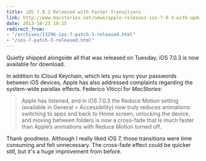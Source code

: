 ```yaml
---
title: iOS 7.0.3 Released with Faster Transitions
link: http://www.macstories.net/news/apple-releases-ios-7-0-3-with-updated-reduce-motion-setting-spotlight-improvements-icloud-keychain-and-more/
date: 2013-10-23 19:15
redirect_from:
- "/archives/13296-ios-7-patch-3-released.html"
- "/ios-7-patch-3-released.html"
---
```



Quietly shipped alongside all that was released on Tuesday, iOS 7.0.3 is now available for download.

In addition to iCloud Keychain, which lets you sync your passwords between iOS devices, Apple has also addressed complaints regarding the system-wide parallax effects. Federico Viticci for _MacStories_:

> Apple has listened, and in iOS 7.0.3 the Reduce Motion setting (available in General > Accessibility) now truly reduces animations: switching to apps and back to Home screen, unlocking the device, and moving between folders is now a cross-fade that is much faster than Apple’s animations with Reduce Motion turned off.

Thank goodness. Although I really liked iOS 7, those transitions were time consuming and felt unnecessary. The cross-fade effect could be quicker still, but it's a huge improvement from before.
